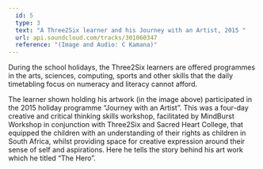 ```yaml
---
  id: 5
  type: 3
  text: "A Three2Six learner and his Journey with an Artist, 2015 "
  url: api.soundcloud.com/tracks/301060347
  reference: "(Image and Audio: C Kamana)"
---
```

During the school holidays, the Three2Six learners are offered programmes in the arts, sciences, computing, sports and other skills that the daily timetabling focus on numeracy and literacy cannot afford. 

The learner shown holding his artwork (in the image above) participated in the 2015 holiday programme “Journey with an Artist”. This was a four-day creative and critical thinking skills workshop, facilitated by MindBurst Workshop in conjunction with Three2Six and Sacred Heart College, that equipped the children with an understanding of their rights as children in South Africa, whilst providing space for creative expression around their sense of self and aspirations. Here he tells the story behind his art work which he titled “The Hero”.  

  